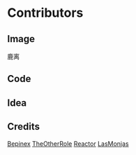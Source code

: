# Contributors
## Image
鹿离
## Code
## Idea

## Credits
[Bepinex](https://github.com/BepInEx/BepInEx)
[TheOtherRole](https://github.com/TheOtherRolesAU/TheOtherRoles)
[Reactor](https://github.com/NuclearPowered/Reactor)
[LasMonjas](https://github.com/KiraYamato94/LasMonjas)
